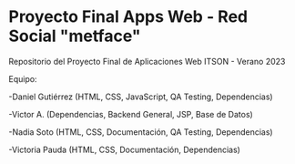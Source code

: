 # Proyecto Final Apps Web - Red Social "metface"
Repositorio del Proyecto Final de Aplicaciones Web ITSON - Verano 2023

Equipo:

-Daniel Gutiérrez (HTML, CSS, JavaScript, QA Testing, Dependencias)

-Victor A. (Dependencias, Backend General, JSP, Base de Datos)

-Nadia Soto (HTML, CSS, Documentación, QA Testing, Dependencias)

-Victoria Pauda (HTML, CSS, Documentación, Dependencias)
